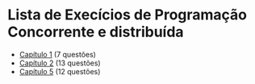 # Lista de Execícios de Programação Concorrente e distribuída

- [Capítulo 1](chapter_1/Readme.md) (7 questões)
- [Capítulo 2](chapter_2/Readme.md) (13 questões)
- [Capítulo 5](chapter_5/Readme.md) (12 questões)
